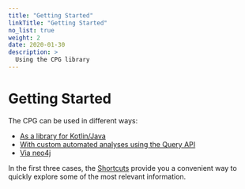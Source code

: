 ```yaml
---
title: "Getting Started"
linkTitle: "Getting Started"
no_list: true
weight: 2
date: 2020-01-30
description: >
  Using the CPG library
---
```



# Getting Started

The CPG can be used in different ways:

* [As a library for Kotlin/Java](./library)
* [With custom automated analyses using the Query API](./query)
* [Via neo4j](./neo4j)


In the first three cases, the [Shortcuts](./shortcuts) provide you a convenient way to
quickly explore some of the most relevant information.
